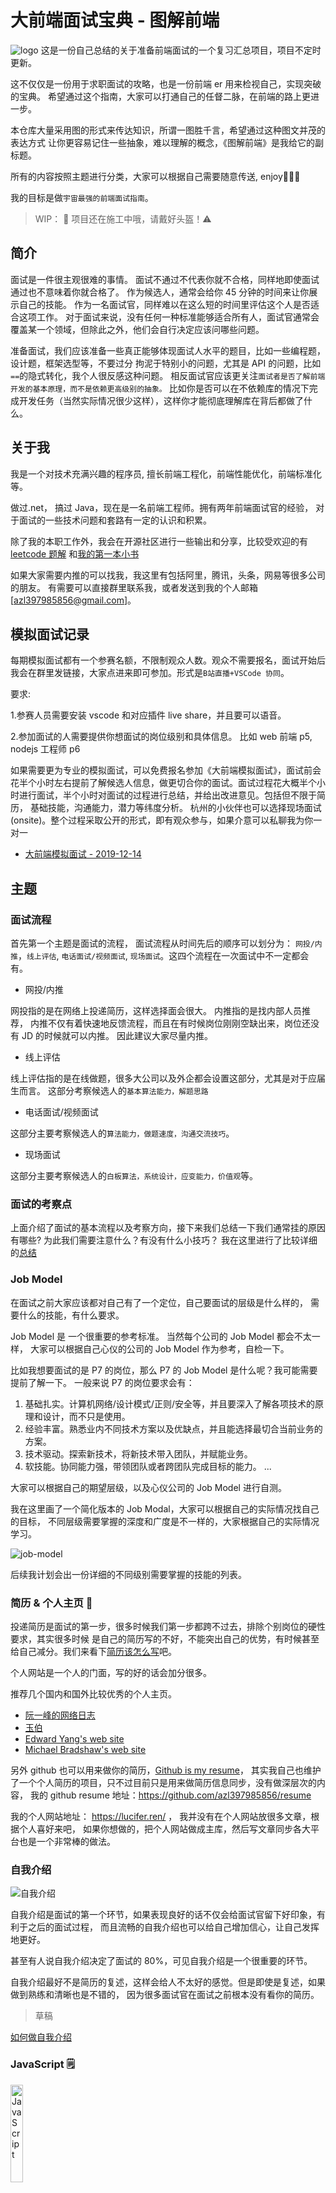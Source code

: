 # 大前端面试宝典 - 图解前端

![logo](./assets/imgs/logo.jpg)
这是一份自己总结的关于准备前端面试的一个复习汇总项目，项目不定时更新。

这不仅仅是一份用于求职面试的攻略，也是一份前端 er 用来检视自己，实现突破的宝典。
希望通过这个指南，大家可以打通自己的任督二脉，在前端的路上更进一步。

本仓库大量采用图的形式来传达知识，所谓一图胜千言，希望通过这种图文并茂的表达方式
让你更容易记住一些抽象，难以理解的概念，《图解前端》是我给它的副标题。

所有的内容按照主题进行分类，大家可以根据自己需要随意传送, enjoy🍻🍻🍻

我的目标是做`宇宙最强的前端面试指南`。

> WIP： 🚧 项目还在施工中哦，请戴好头盔！⚠️

## 简介

面试是一件很主观很难的事情。 面试不通过不代表你就不合格，同样地即使面试通过也不意味着你就合格了。
作为候选人，通常会给你 45 分钟的时间来让你展示自己的技能。
作为一名面试官，同样难以在这么短的时间里评估这个人是否适合这项工作。
对于面试来说，没有任何一种标准能够适合所有人，面试官通常会覆盖某一个领域，但除此之外，他们会自行决定应该问哪些问题。

准备面试，我们应该准备一些真正能够体现面试人水平的题目，比如一些编程题，设计题，框架选型等，不要过分
拘泥于特别小的问题，尤其是 API 的问题，比如`==`的隐式转化，我个人很反感这种问题。
相反面试官应该更关注`面试者是否了解前端开发的基本原理，而不是依赖更高级别的抽象。`
比如你是否可以在不依赖库的情况下完成开发任务（当然实际情况很少这样），这样你才能彻底理解库在背后都做了什么。

## 关于我

我是一个对技术充满兴趣的程序员, 擅长前端工程化，前端性能优化，前端标准化等。

做过.net， 搞过 Java，现在是一名前端工程师。拥有两年前端面试官的经验，
对于面试的一些技术问题和套路有一定的认识和积累。

除了我的本职工作外，我会在开源社区进行一些输出和分享，比较受欢迎的有[leetcode 题解](https://github.com/azl397985856/leetcode)
和[我的第一本小书](https://github.com/azl397985856/automate-everything)

如果大家需要内推的可以找我，我这里有包括阿里，腾讯，头条，网易等很多公司的朋友。
有需要可以直接群里联系我，或者发送到我的个人邮箱 [azl397985856@gmail.com]。

## 模拟面试记录

每期模拟面试都有一个参赛名额，不限制观众人数。观众不需要报名，面试开始后我会在群里发链接，大家点进来即可参加。形式是`B站直播+VSCode 协同`。

要求:

1.参赛人员需要安装 vscode 和对应插件 live share，并且要可以语音。

2.参加面试的人需要提供你想面试的岗位级别和具体信息。 比如 web 前端 p5, nodejs 工程师 p6

如果需要更为专业的模拟面试，可以免费报名参加《大前端模拟面试》，面试前会花半个小时左右提前了解候选人信息，做更切合你的面试。面试过程花大概半个小时进行面试，半个小时对面试的过程进行总结，并给出改进意见。包括但不限于简历， 基础技能，沟通能力，潜力等纬度分析。 杭州的小伙伴也可以选择现场面试(onsite)。整个过程采取公开的形式，即有观众参与，如果介意可以私聊我为你一对一

- [大前端模拟面试 - 2019-12-14](./mock-interview/2019-12-14.md)

## 主题

### 面试流程

首先第一个主题是面试的流程， 面试流程从时间先后的顺序可以划分为：
`网投/内推`，`线上评估`, `电话面试/视频面试`, `现场面试`。这四个流程在一次面试中不一定都会有。

- 网投/内推

网投指的是在网络上投递简历，这样选择面会很大。
内推指的是找内部人员推荐， 内推不仅有着快速地反馈流程，而且在有时候岗位刚刚空缺出来，岗位还没有 JD 的时候就可以内推。
因此建议大家尽量内推。

- 线上评估

线上评估指的是在线做题，很多大公司以及外企都会设置这部分，尤其是对于应届生而言。
这部分考察候选人的`基本算法能力，解题思路`

- 电话面试/视频面试

这部分主要考察候选人的`算法能力，做题速度，沟通交流技巧`。

- 现场面试

这部分主要考察候选人的`白板算法，系统设计，应变能力，价值观`等。

### 面试的考察点

上面介绍了面试的基本流程以及考察方向，接下来我们总结一下我们通常挂的原因有哪些?
为此我们需要注意什么？有没有什么小技巧？
我在这里进行了比较详细的[总结](./topics/surface/aspects.md)

### Job Model

在面试之前大家应该都对自己有了一个定位，自己要面试的层级是什么样的，
需要什么的技能，有什么要求。

Job Model 是 一个很重要的参考标准。 当然每个公司的 Job Model 都会不太一样，
大家可以根据自己心仪的公司的 Job Model 作为参考，自检一下。

比如我想要面试的是 P7 的岗位，那么 P7 的 Job Model 是什么呢？我可能需要提前了解一下。
一般来说 P7 的岗位要求会有：

1. 基础扎实。计算机网络/设计模式/正则/安全等，并且要深入了解各项技术的原理和设计，而不只是使用。
2. 经验丰富。熟悉业内不同技术方案以及优缺点，并且能选择最切合当前业务的方案。
3. 技术驱动。探索新技术，将新技术带入团队，并赋能业务。
4. 软技能。协同能力强，带领团队或者跨团队完成目标的能力。
   ...

大家可以根据自己的期望层级，以及心仪公司的 Job Model 进行自测。

我在这里画了一个简化版本的 Job Modal，大家可以根据自己的实际情况找自己的目标，
不同层级需要掌握的深度和广度是不一样的，大家根据自己的实际情况学习。

![job-model](./assets/imgs/topics/job-model/job-model.jpg)

后续我计划会出一份详细的不同级别需要掌握的技能的列表。

### 简历 & 个人主页 📖

投递简历是面试的第一步，很多时候我们第一步都跨不过去，排除个别岗位的硬性要求，其实很多时候
是自己的简历写的不好，不能突出自己的优势，有时候甚至给自己减分。我们来看下[简历该怎么写](./topics/surface/resume.md)吧。

个人网站是一个人的门面，写的好的话会加分很多。

推荐几个国内和国外比较优秀的个人主页。

- [阮一峰的网络日志](http://www.ruanyifeng.com/blog/)
- [玉伯](https://github.com/lifesinger/blog/issues?q=label:blog)
- [Edward Yang's web site](http://ezyang.com/)
- [Michael Bradshaw's web site](http://www.mjbshaw.com/)

另外 github 也可以用来做你的简历，[Github is my resume](http://pydanny.blogspot.com/2011/08/github-is-my-resume.html)，
其实我自己也维护了一个个人简历的项目，只不过目前只是用来做简历信息同步，没有做深层次的内容，
我的 github resume 地址：https://github.com/azl397985856/resume

我的个人网站地址： https://lucifer.ren/ ， 我并没有在个人网站放很多文章，根据个人喜好来吧，
如果你想做的，把个人网站做成主库，然后写文章同步各大平台也是一个非常棒的做法。

### 自我介绍

![自我介绍](./assets/imgs/topics/introduction/intro-1.jpg)

自我介绍是面试的第一个环节，如果表现良好的话不仅会给面试官留下好印象，有利于之后的面试过程，
而且流畅的自我介绍也可以给自己增加信心，让自己发挥地更好。

甚至有人说自我介绍决定了面试的 80%，可见自我介绍是一个很重要的环节。

自我介绍最好不是简历的复述，这样会给人不太好的感觉。但是即使是复述，如果
做到熟练和清晰也是不错的， 因为很多面试官在面试之前根本没有看你的简历。

> 草稿

[如何做自我介绍](./topics/introduction/intro.md)

### JavaScript 🗒️

<img src="./assets/imgs/topics/js/js-cover.png" width = "20%" height = "20%" alt="JavaScript" align=center />

JavaScript 是前端基础中的基础了, 这里的面试题目层出不穷，但是核心考点还是那几个，比较高端的基本都是`词法作用域`, `EC`, `闭包`， `高阶函数`.

> 在学习接下来的东西之前，建议大家先打好基础，这里只推荐两本书，一本是《You-Dont-Know-JS》，另一本是《JavaScript: The Good Parts》。

我非常不建议你没有系统学习 JS 之前就去刷题目，这是毫无意义的，根本无法从根本上理解。
之后对前端技能的考察会越来越严格。大家系统性学习之后，推荐过来看一下我这里总结的东西，
最后去网上找一些经典的题目，通过这些题目来检查自己，而不是一开始就去网上找题目做。

这里列举了几个我觉得比较有代表且比较有意思的主题：

- [内置类型](./topics/js/buit-in-types.md)
- [作用域与闭包](./topics/js/scope&closures.md)
- [引用和操作符优先级](./topics/js/reference&priority.md)
- [原型和继承](./topics/js/prototype.md)
- [this](./topics/js/this.md)
- [执行上下文（EC）](./topics/js/EC.md)(施工中)
- [ES6+](es6+.md)(施工中)

如果上面的专题你都看过了，那么来回答几个问题看你是否真的掌握了。

- 什么是值？什么是类型？什么是变量？ 它们之间的区别和联系？
- 基本类型和引用类型的区别是什么？null 和 undefined 区别是什么？
- “一切皆对象”怎么理解？ number 也是对象么？字符串也是对象么？
- 基础类型存放在栈上，引用类型存放在堆上，请问是为什么？ 字符串是存放在栈上么？对象中有一个 number 属性，那么 number 属性是存放在堆上还是栈上？
- == 的判断逻辑是什么？
- 作用域的本质是什么？闭包和作用域的关系是什么？
- let，const，var 三者的本质不同是什么？为什么不推荐使用 var
- 数组的本质是什么，运用了什么样的设计模式？数组和对象的关系是什么？
- 原型链能够实现所谓的继承的本质原因是什么？
- 箭头函数是用来解决什么问题的？
- 什么是高阶函数？用处和用法？

### 编程题 ✍️

算法分为三部分:

- 第一部分是 leetcode 上的题目。

- 第二部分是手写题目，实现一个小功能。比如实现 bind, curry 等

- 第三部分是 leetcode 题目变种

本仓库只列举后两个部分，对于第一部分可以去我的另一个仓库 - [leetcode 题解](https://github.com/azl397985856/leetcode) 查看

另外对于不同的阶段，我们应该采取不同的刷题策略。

1. 初级阶段

看一些基础内容，比如数据结构和算法的基本知识，看一些 JS 语言基础的一些东西。

如果需要刷题的话，一定要从简单开始。

2. 中级

按照分类刷题，一个个分类突破，掌握同一类别的题目的基本解题思路和套路。

3. 高级

总结题目，做到融汇贯通，一题多解，多题同解。

4. 面试前

刷题找回感觉，如果能找到你想去的公司的真题进行练习就更好了，因此我也会考虑将题目按照公司进行分类。

> ℹ️ 以下这些题目都是自己经历或者从网上整理下来的, 之后还会继续同步更新。

对于编程题，可能会让你白板写，也可能让你用 Online Editor。
因此我的建议，是掌握白板写，熟练至少一种 Online Editor，
这样可以在适当时候要求面试官让你用你熟悉的 Online Editor 书写。
比较有名的 Online Editor 有 JSBin , CodePen, StackBlitz 等，我个人比较推荐[StackBlitz](https://stackblitz.com/)

> Tips: 如果不是白板写，一定要注意调试，即使没有做出来，但是良好的调试习惯和技能也能加分。

- [大数相加](./topics/algorthimn/bigNumberSum.md)
- [手写 bind](./topics/algorthimn/bind.md)
- [实现加法](./topics/algorthimn/bitTwoSum.md)
- [实现 curry](./topics/algorthimn/curry.md)
- [实现 compose](./topics/algorthimn/compose.md)
- [剪枝](./topics/algorthimn/cut-tree.md)
- [循环有序列表的查找](./topics/algorthimn/cycle-sorted-array.md)
- [实现深拷贝](./topics/algorthimn/deepCopy.md)
- [实现继承](./topics/algorthimn/extend.md)
- [拍平数组](./topics/algorthimn/flatten.md)
- [实现 getUrlParams](./topics/algorthimn/getUrlParams.md)
- [用 reduce 实现 map](./topics/algorthimn/implement-map-using-reduce.md)
- [用栈实现队列](./topics/algorthimn/implement-queue-using-stack.md)
- [判断是否是完全二叉树](./topics/algorthimn/isCompleteBinaryTree.md)
- [实现 lensProp](./topics/algorthimn/lensProp.md)
- [判断链表是否成环](./topics/algorthimn/linkedListCycled.md)
- [最长公共子序列](./topics/algorthimn/longestCommonSequence.md)
- [最长公共子串](./topics/algorthimn/longestCommonSubstring.md)
- [实现千分位展示](./topics/algorthimn/moneyFormat.md)
- [无序不相等数组中，选取 N 个数，使其和为 M](./topics/algorthimn/n-sum.md)
- [实现简化的 Promise](./topics/algorthimn/promise.md)
- [实现快排](./topics/algorthimn/quickSort.md)
- [周期执行某个函数 n 次](./topics/algorthimn/repeat.md)
- [字符串反转](./topics/algorthimn/reverseString.md)
- [函数节流](./topics/algorthimn/throttle.md)
- [数组去重](./topics/algorthimn/uniqueArray.md)
- [实现 Math.sqrt](./topics/algorthimn/sqrt.md)
- [判断一个字符串是否另一个字符串的子序列](./topics/algorthimn/isSequence.md)
- [实现一个极简的模板引擎](./topics/algorthimn/mono-tpl.md)
- [实现一个极简的数据响应式](./topics/algorthimn/observable.md)
- [千分位转数字](./topics/algorthimn/numFormat.md)
- [将数字转化为中文(数字是 10 万以内)](./topics/algorthimn/numToChineseStr.md)
- [已知数据格式，实现一个函数 fn 找出链条中所有的父级 id](./topics/algorthimn/findParents.md)
- [获取页面所有的 tagname](./topics/algorthimn/getAllHTMLTags.md)
- [实现 XPath](./topics/algorthimn/xpath.md)

### CSS 🦋

国外会有一些类似 `CSS/HTML 专家` 的岗位，可以看出这部分内容还是相对比较重要且难以精通的。

这里我推荐 medium 社区的，来自 Elad Shechter 的关于 CSS 架构系列文章：

- [Normalize CSS or CSS Reset?!](https://medium.com/@elad/normalize-css-or-css-reset-9d75175c5d1e)
- [CSS Architecture — Folders & Files Structure](https://medium.com/@elad/css-architecture-folders-files-structure-f92b40c78d0b)
- [CSS Architecture for Multiple Websites](https://medium.com/@elad/css-architecture-for-multiple-websites-ad696c9d334)

> 我已经联系了几个 CSS 方面的专家，之后会在这里给几个链接过去，目前还在整理中。

- [布局]() (施工中)
- [响应式]() (施工中)
- [自适应]() (施工中)
- [BEM 等 CSS 架构]() (施工中)

### 设计题 🎩

![设计题](./assets/imgs/topics/design/design-cover.jpg)

这类题目有时候是给一个情景，有时候是直接让你实现一个轮子，答案也往往是开放式的。
需要你对组件和代码设计有一定的基础。这部分主要考察候选人综合实力，思维开放性，
思维严密性，做事的方式等。

- [大量数据滚动加载](./topics/design/lazy-scroll.md)
- [如何设计一个实时检查更新的功能](./topics/design/auto-update.md)
- [设计一个新闻列表，用户已经看过的新闻，在标题后面增加“已阅读”文字](./topics/design/already-read.md)
- [实现一个轮播图组件](https://zhuanlan.zhihu.com/p/72091681)

### 设计模式 👔

掌握常见的设计模式是“术”， 掌握设计模式的原则才是“道”，
只有在“术”上下过功夫，才能明白“道”的价值。

对于常见的设计模式能够说出适用场景，如果能够结合实际项目经验就更好了。常见的有单例模式，工厂模式，代理模式，观察者模式，策略模式，模板方法模式等。

- [单例模式](./topics/design-pattern/singleton.md)
- [策略模式](./topics/design-pattern/strategy.md)
- [代理模式](./topics/design-pattern/proxy.md)
- [观察者模式](./topics/design-pattern/observer.md)(施工中)
- [适配器模式](./topics/design-pattern/adapter.md)(施工中)
- [迭代器模式](./topics/design-pattern/iterator.md) (施工中)
- [工厂模式](./topics/design-pattern/factory.md)(施工中)
- [模版方法模式](./topics/design-pattern/template.md)(施工中)
- [装饰者模式](./topics/design-pattern/decorator.md)(施工中)

### 框架 🖼️

![框架](./assets/imgs/topics/framework/framework-cover.png)

流行的框架当然也是兵家必争之地，如果你能够完全了解大型知名开源框架的代码和架构实现，那绝对是一个加分项。

框架是为了解决特定问题才出现的，脱离实际业务谈框架选型以及优劣都是耍流氓。我们需要了解到各个框架在
什么情况下产生的，他们是为了解决什么问题，适合的场景是什么样的，有什么不足等。只有对这些
都非常熟悉，才能够在业务中作出合理的取舍，才能赢得面试官的认可。

#### React

React 考察的点就那么几点，从简单的生命周期，特定 API 的使用。 到 SetState 的原理，
虚拟 DOM，以及 DOM diff 算法等。 这部分需要大家对 React 有系统性认识。

如果你想系统性学习 React，推荐看官网。
除了官网，我这里推荐一份资料 - [全面介绍 React](https://jscomplete.com/learn/complete-intro-react#managing-side-effects)

这部分其实可以参考我之前开的一个仓库[从零开始开发一个 React](https://github.com/azl397985856/mono-react)

我后期会陆续增加一些对于 React 常见问题的汇总，大家保持关注即可。

#### Redux

官方给出的介绍是“Redux is a predictable state container for JavaScript apps.”。

Redux 中核心就是一个单一的 state。state 通过闭包的形式存放在 redux store 中，保证其是只读的。如果你想要更改 state，只能通过发送 action 进行，action 本质上就是一个普通的对象。

我用 20 行代码左右实现了一个迷你版本的 redux，帮助自己理解 redux 的核心思想，这里是[原文](https://juejin.im/post/5a9e6a61f265da239866c7a3)。

相信你可以自己实现出一个 redux，那么你会对 redux 的本质有更深入的理解，这个时候再去学习 redux 中间件机制等高级内容才会得心应手。

#### Vue

> vue 部分我建议等到 vue 更新 3.0 之后再去研究 ta。

#### Vuex

> vuex 部分我建议等到 vue 更新 3.0 之后再去研究 ta。

### 浏览器

<img src="./assets/imgs/topics/browser/browser-cover.png" width = "40%" height = "40%" alt="浏览器" align=center />

- [事件模型](./topics/browser/event.md)

- 浏览器安全策略

- 事件循环

- BOM API

- Chrome 浏览器中的进程和线程

### 小程序

<img src="./assets/imgs/topics/mini-program/mini-program-cover.jpg" alt="node" width="70%" align=center />

小程序的特点：

1. 即插即用，
2. 拥有 native 和跨端（不同操作系统）的能力
3. 性能比 H5 好

面试的时候多会问小程序的多线程架构，以及多个 webview 是如何和 JS 线程通信的，JS 线程又是如何和 native 通信的。

- [小程序架构](./topics/mini-program/architecture.md)

### 原生通信

如果你做过混合式开发的话，原生通信一定是不能绕过的点。
很多时候我们使用的都是封装好的方法，我们可以直接调用，甚至支持
Promise 这种模式。 使用起来就好像“浏览器的原生 API”一样方便。
这从某种程度上来说，扩展了浏览器的功能。

- [h5 与原生 app 交互的原理](https://segmentfault.com/a/1190000016759517)

### 网络

网络这部分虽然不需要我们像`网络工程师`一样熟悉很多底层细节，
但是我们至少需要有一个高层次的抽象的思维来看待网络这个世界，
从而帮助我们更好地理解它，并且利用它去解决一些问题，典型的就是性能优化，
其实线上定位问题等有时候也需要你懂一点网络知识。
作为面试，可能需要你准备得更为深入一点。

对于网络这部分，最重要的是要有一个大的概念，下面也会介绍。

![network-cover](./assets/imgs/topics/network/network-cover.jpg)

- [协议森林（大话网络协议）](https://www.cnblogs.com/vamei/archive/2012/12/05/2802811.html)
- [从输入 URL 到页面展示发生了什么]() (施工中)
  > 上面这个我会写地非常详细，敬请期待
- [输入 ping IP 后敲回车，发包前会发生什么？](./topics/network/ping.md)
- [网络通讯模型](./topics/network/network-model.md)
- [子网掩码](./topics/network/net-mask.md)
- [TCP](./topics/network/tcp.md)
- [UDP](./topics/network/udp.md)(施工中)
- [HTTP](./topics/network/http.md)
- [HTTPS](./topics/network/https.md)(施工中)
- [DNS](./topics/network/dns.md)(施工中)

如果上面的专题你都看过了，那么来回答几个问题看你是否真的掌握了。

- WebSocket 工作在七层（或者四层）中的哪一层？和 HTTP 是什么关系？ 是基于 UDP 的还是 TCP 的？
- TCP 为什么是三次握手？为什么是四次挥手？
- CDN 的工作原理是什么？
- 运营商劫持是什么？如何防范？
- HTTPS 一定是安全的么？如果不是，那么在什么情况下是不安全的？
- 如何劫持 HTTPS 请求。 比如你需要抓 HTTPS 的包，怎么做？
- 支付宝和微信的离线支付是怎么做的？
- Token 和 Cookie 有什么区别和联系呢？其分别是为了解决什么样的事情？
- WebSocket 需要 cookie 么？为什么？
- 如果访问你的 APP 很慢，你自己无法重现。 初步定位到网络问题， 那么你怎么能具体定位到问题呢？
- traceroute, Ping 的原理是什么？
- 192.168.0.1 和 192.168.1.1 如何通信？
- DNS 是如何泄漏个人隐私的？怎么防范？
- 从网络协议模型（七层 or 四层）的角度分析一下，浏览器访问 192.168.3.4:8088 的具体过程。

### node

<img src="./assets/imgs/topics/node/node-cover.png" alt="node" width="50%" align=center />

> 预计 11 月份开始整理

如果你要做全栈或者后端，那么 node 是一个相对平滑的选择

- [node 基础 API](./topics/node/basic.md)(施工中)
- [node 集群](./topics/node/cluster.md)(施工中)
- [node 监控](./topics/node/monitor.md)(施工中)
- [node 底层架构和原理](./topics/node/internal.md)(施工中)
- [Deno (Ryan Dahl 2018 年 11 月台北 JSDC 演讲 PPT 翻译版)](https://zhuanlan.zhihu.com/p/51017778)
- [express 和 koa 等 web 框架](./topics/node/web-framework.md)(施工中)

### 操作系统 💻

- [内存分配](./topics/os/memory/allocation.md)
- [线程和进程](./topics/os/process/thread.md)(施工中)

### 包管理 📦

随着前端项目越来越复杂，我们需要组织的模块数量增加，包管理慢慢浮出水面，
大家都开始讨论这个东西。 很多时候，一个项目的业务代码还不到依赖项的 1%。

我们拿三个比较经典的包管理工具来讲解一下他们试图解决的问题，以及分别的优缺点，
按照时间线来说他们分别是 npm,yarn, tink。

- [npm](http://npmjs.com)
- [yarn](https://yarnpkg.com/zh-Hans/https://yarnpkg.com/zh-Hans/)
- [tink](https://github.com/npm/tink)

### 性能优化 ⏩

性能优化是在面试中被问到的最多的题目了，这部分需要候选人有足够的深度和广度才能回答的比较全面，也是
很容易体现候选人实力的一个点了。

在互联网网站百花齐放的今天，网站响应速度是用户体验的第一要素，其重要性不言而喻，这里有几个关于响应时间的重要条件：

用户在浏览网页时，不会注意到少于 0.1 秒的延迟；

少于 1 秒的延迟不会中断用户的正常思维， 但是一些延迟会被用户注意到；

延迟时间少于 10 秒，用户会继续等待响应；

延迟时间超过 10 秒后，用户将会放弃并开始其他操作；

因此大家都开始注重性能优化，很多厂商都开始做一些性能优化。比较有名的是雅虎军规，不过随着浏览器和协议等的发展，有一些已经逐渐被淘汰了。因此建议大家以历史的目光看待它。比如.尽量减少 HTTP 请求数这一条，在 HTTP2 协议下就不管用了，因为 HTTP2 实现了 HTTP 复用，HTTP 请求变少，反而降低性能。因此一定要结合历史环境看待具体的优化原则和手段，否则会适得其反。

> 雅虎军规中文版： http://www.cnblogs.com/xianyulaodi/p/5755079.html

随着移动互联网的高速发展，移动终端的数量正在以指数级增长，很多厂商对于移动端体验都开始重视起来了。比如 Google Chrome 的工程师 Alex 就提出了 Progressive Web App（以下简称 PWA），用来提高移动端 web 的性能。PWA 的核心是 Service Worker， 通过它可以使得在 JS 主线程之外，程序员通过编程的方式控制网络请求，结合浏览器本身的缓存，往往可以达到非常棒的用户体验。PWA 提出了许多类似 Native 的“功能”- 比如离线加载和桌面快捷方式，使得移动端 web 体验更加友好。另外加上 web 端本身的特性-比如快速迭代，可索引（你可以通过搜索引擎搜索，而 native app 则不行）等，使得更多的人投入到给 web 端用户提供更佳的用户体验的 PWA 中去。Google 在更早的时候，提出了 AMP。 2017 年 Google dev 上海站就宣传了 PWA 和 AMP，并且通过一张动图形象地展示了两者（PWA 的 P 和 A 翻过来，然后 W 上下翻转就是 AMP，反之亦然）。AMP 是一种面向手机端的轻量级的 web 展现，通过将重量级元素重新实现等方式提高了手机端性能。 另外诸如使用 asm.js 使得代码更容易编译成机器指令，也是性能优化的一环。如果你仔细查看应用执行的 profile 的时候，你会发现 js 代码 compile 的时间会很久，尤其你写了很多无用 js 代码，或者没必要第一时间执行的代码的时候，这种影响更加大。js 代码最终也是编译成二进制给机器执行，而 js 是动态语言，也就是说 js 代码是执行到哪编译到哪，这是和 java 这样的静态语言的一个很大的差别。V8 已经对这部分做了相当大的优化，一般情况下我们不必担心，通常来讲这也不会成为性能瓶颈，因为这些时间和网络 IO 的时间根本不是一个数量级。但是在特定场合，提前编译成更容易解释执行的代码，可能就会派上用场。

这部分可以参考我之前写的[文章](https://github.com/azl397985856/automate-everything/blob/master/docs/chapter4.md)

### 编程范式

常见的编程范式有`函数式编程`、`面向对象编程`、`响应式编程`等。

在面向对象编程的世界，程序是一系列相互作用（方法）的对象，而在函数式编程的世界，程序会是一个无状态的函数组合序列。
在响应式变成的世界里，程序就是流的组合和操作。

不同的编程范式有着不同的适用场景，因此了解各种编程范式是很有必要的。

#### 面向对象 👧🏻

施工中

#### 函数式编程

函数式编程的思想非常先进，其天生的可预测性(也可以说是可测试), 更细粒度的代码(逻辑)重用，以及天生支持并行等特点， 已经被也业内越来越多的人认可。由于其很高的学习门槛导致大多人并不了解它，或者只是知道概念，并不能够理解并运用函数式编程。

这个是我之前写的[函数式编程系列教程](https://github.com/azl397985856/functional-programming)

#### 响应式编程

施工中

### 状态管理

状态管理这个东西在 React 和 Vue 这种视图框架大规模出现之后才出现的东西，
因此 React 或者 Vue 只是解决了状态到视图的映射关系，没有解决数据的产生和维护问题，
因此状态管理框架应运而生，比较著名的有 redux， mobx，vuex 等。

- [状态管理的本质是什么？我们为什么需要它]() (施工中)

### 项目经验

<img src="./assets/imgs/topics/project/project-cover.png" alt="project" align=center />

技术面试关心的一方面是你的技术基础，包括深度广度，编码能力，另一方面关注你的经验，即你做过的项目。

关于这部分要突出项目的难点，核心问题，如果没有特别的难点，你应该问下自己你对项目做过的思考，有什么优化点和不足，
包括团队和自身。

- [你的项目难点是什么](./topics/project/pain-in-the-ass.md)
- [做过的项目中技术架构是什么样的，可以优化么]() (施工中)

### 安全 🔐

> 如果岗位对 node 有要求，那么安全问题肯定会更多，因此这部分需要更加关注。

- [XSS](https://tech.meituan.com/2018/09/27/fe-security.html)
- [csrf](https://juejin.im/post/5bc009996fb9a05d0a055192)
- [运营商劫持](http://bigsec.com/bigsec-news/wechat-16824-yunyingshangjiechi)

### seo

SEO 一直是一个非常重要的话题，尤其是依赖搜索引擎排名的系统和网站。

虽然是一个很老的领域了，但是搜索引擎优化是在客户端渲染流行之后，又重新被捡起来，开始重视的一个东西。

### shell

在工作中，我们时不时会做一些自动化或者批处理，这个时候掌握 shell 一种相对直接完成任务的方式。
shell 功能强大且移植性好，尤其在运维领域被广泛使用。我单独有一个项目是专门[学习 shell](https://github.com/azl397985856/learn-shell)的，感兴趣的可以关注一下。

作为程序员，掌握 shell 是一种进阶。

- [基础命令](./topics/shell/cmds.md)（施工中）
- [基础语法](./topics/shell/grammar.md)（施工中）

### ssr

其实网页早起都是 SSR，只不过为了提高性能和用户体验，大家开始转向 SPA，SPA 开始流行之后带来了两个问题：

1. SEO 不友好

2. 首次渲染时间长，导致诸如白屏时间长等问题

为了解决这两个问题，大家开始考虑使用 SSR + CSR 的方式。 其中也踩了无数的坑，到现在 SSR 相对而言已经比较成熟了。

### typescript

TS 是 JS 的超集，提供了很多 JS 没有的特性，尤其是 ES6 之前。ES6+的很多东西也是借鉴了 TS。

TS 对于构建大型系统有着得天独厚的优势，丰富的类型签名就是天生的最好的文档，因此它会及时更新，不存在代码和文档不一致的情况。
使用接口定义可以实现很好的协同，也可以避免一些潜在的 bug。

总之 TS 是一个非常值得学习的强类型语言。

### v8

<img src="./assets/imgs/topics/v8/v8-cover.jpg" width = "50%" height = "50%" alt="V8" align=center />

> 还没开始整理

- [垃圾回收器](./topics/v8/gc.md)(施工中)
- [预测优化](./topics/v8/gc.md)(施工中)
- [shapes 和 inline cache](./topics/v8/shapes-and-inline-cache.md)(施工中)

### 标准化

标准这个东西真的很重要，非常遗憾的是国内没有什么知名标准化的组织，都是在国外。

标准化能给我们带来什么？ 那就太多了，如果没有标准化，我们的世界不能想象会乱成什么样。

想象一下如果没有`USB` `TypeC`等这些规范，我们会多么不方便，更不要说别的了。

前端的标准化组织化就两个，一个是`TC39`, 一个是`W3C`，关注好这两个组织，
对于你理解大方向很关键。 下面是官方的 Github 仓库：

- [ECMA TC39](https://github.com/tc39?type=source)
- [W3C](https://github.com/w3c?type=source)

> 重点关注一些标准化组织的信息和社区的讨论。

这里再介绍一个 justjavac(迷渡)创建的中文版的[介绍最新的 ECMAScript/JavaScript 规范，以及 TC39 的提案进度 ](https://esnext.justjavac.com/)
，这里可以了解到一些 TC39，以及 ES 最新的一些资讯信息。

### 模块化

我在[模块化和组件化](https://github.com/azl397985856/automate-everything/blob/master/docs/chapter2.md) 这篇文章
讲解了模块化的一部分基础知识，在这里我还会讲解一些大家对模块化的误区，以及一些经典问题, eg: AMD，cjs,umd,esm 区别问题

- [循环引用问题](./topics/modular/circular.md)

### web assembly

> 待整理

WebAssembly 是一种可以使用非 JavaScript 编程语言编写代码并且能在浏览器上运行的技术方案。

### 工作流 ⏳

<img src="./assets/imgs/topics/work-flow/work-flow-cover.png" width = "70%" height = "70%" alt="wf" align=center />

工作流是一个偏工程的话题，这部分主要考察候选人工程能力和意识。
工作流指的是日常开发中的各个环节的组合，下面我们一一讲解。

#### 构建器

可以参考我之前开的一个仓库[从零开始开发一个 Webpack](https://github.com/azl397985856/mono-webpack)

当然了解了 webpack 的基本原理还不够，面试中还会问一些工程性的问题，比如：

- [如何用 webpack 管理应用的环境相关配置]() （施工中）
- [如何用 webpack 做一些基础的性能优化]()（施工中）
- [如何用 webpack 的配置项如何管理]()（施工中）

#### 触发器

施工中

#### linter

linter 是为了帮我我们找出 bug 而存在的，不要过分高估它的功能，用它来代替 code review 或者 formatter 的工作。

#### 格式化

格式化应该是自动的，不应该是手动的。 每个团队的格式化标准可能都不一样，不要
让人去适应这些，没有什么意义，而是交给工具去做。

#### 任务管理

在 npm 出现之前，做任务管理的方式主要是自己处理或者记住第三方库，比如`grunt`，但是 npm 出现之后，
大家发现其实`npm script` + `构建工具`就可以解决前端绝大多数问题了。包括 VSCODE 中的任务管理，其实
都有和 npm 有着很好的集成。

![task-runner](./assets/imgs/topics/work-flow/task-runner.jpg)

我们这里主要讲讲如何通过`npm script`来做前端的任务管理，从而打造高效的前端工作流程。

#### 版本管理

这里的版本管理指的是发布过程的版本管理，即我不通过回滚代码的情况，也可以做软件版本管理。

#### 代码管理

Git，SVN 只是代码管理的工具，不等同于代码管理。

项目代码需要有一个好的架构，需要高内聚低耦合，把各功能模块尽可能的分解成独立的，
在做真正的代码管路之前，我们要思考几个问题：

- 我们为什么要做代码管理 ？不做代码管理可以么？
- 做代码管理，主要的内容是什么？

最后我们再去研究怎么去做，这才是一个本应该有的流程。
不要一上来就是分支管理，git 操作，git workflow 啥的，会被绕进去，
到头来用工具解决了什么问题都不知道。

参考：

- [building QuickBooks: How Intuit Manages 10 Million Lines of Code](http://www.drdobbs.com/tools/building-quickbooks-how-intuit-manages-1/240003694)
- [Why Google Stores Billions of Lines of Code in a Single Repository](https://m.cacm.acm.org/magazines/2016/7/204032-why-google-stores-billions-of-lines-of-code-in-a-single-repository/fulltext)
- [Git 速学](https://github.com/azl397985856/git)

#### 前处理/后处理

> 待整理

### 监控

- 监控源码变更（比如基础库变更警告）
- 监控报错
  - 脚本报错
  - 接口/业务出错
- 性能监控

### 测试

- 测试的原则和基本方式
- 测试的类型
  - 单元测试
  - 接口测试
  - UI 自动化测试（核心流程回归的 UI 自动化）
- 测试框架
- 测试工作流

### 数据层

- BFF
- [干货 | 万字长文全面解析 GraphQL，携程微服务背景下的前后端数据交互方案](https://mp.weixin.qq.com/s/PovMmO6ddcpBO5A2WtY89Q)

### 跨端

跨端开发是一种权衡，一种开发效率和极致性能的权衡。
就好像虚拟 DOM 一样，虚拟 DOM 其实也是一种权衡，也是开发效率，维护性和极致性能之间的权衡。
如果你足够细心你会发现软件工程有很多这样的权衡。

#### flutter

Flutter 是谷歌的移动 UI 框架，可以快速在 iOS 和 Android 上构建高质量的原生用户界面。
Flutter 可以与现有的代码一起工作。在全世界，Flutter 正在被越来越多的开发者和组织使用，并且 Flutter 是完全免费、开源的。

#### RN

> 使用 JavaScript 和 React 编写原生移动应用

#### weex

<img src="./assets/imgs/topics/write-one-run-everywhere/weex/weex-cover.png" width = "50%" height = "50%" alt="weex" align=center />

- [weex 架构设计](./topics/write-one-run-everywhere/weex/architecture.md)

### 正则表达式

> 正则表达式是一组由字母和符号组成的特殊文本, 它可以用来从文本中找出满足你想要的格式的句子.

正则表达式其实就是在执行搜索时的格式，这部分内容比较枯燥和难懂，需要多加练习才能掌握。

这里推荐几个关于正则表达式的，我收藏的一些资源：

- [快速交互式学正则](https://github.com/ziishaned/learn-regex)
- [可视化正则表达式](https://regexper.com/)

当然如果你比较喜欢直接用别人写好的，这里还有[一份资料](https://any86.github.io/any-rule/)，可能适合你。

如果你学习的差不多了，那么就针对性找几道正则的题目练习一下，你可以去我的《编程题》主题中地[正则题目](./topics/algorthimn/regularExpressions.md)练习一下。

### 微前端

前端是一种类似于微服务的架构，它将微服务的理念应用于浏览器端，即将 Web 应用由单一的单体应用转变为多个小型前端应用聚合为一的应用。各个前端应用还可以独立运行、独立开发、独立部署。

微前端是一种架构风格，其中众多独立交付的前端应用组合成一个大型整体。

微前端目前已经到了实践阶段，虽然没有特别成熟的社区和解决方案，
但是不得不承认这是一种趋势，就像几年前的数据驱动一样。[技术雷达](https://www.thoughtworks.com/radar/techniques/micro-frontends)
也阐述了微前端目前所处的历史阶段。

使用微前端，主要有如下好处：

1. 由于代码可以独立开发，部署等。因此如果拆分良好的话代码会更少，更容易维护。

2. 不同的业务部门合作更加容易，团队更加独立自治。

3. 对于遗留系统，我们可以选择微前端的方式进行改造，而不是直接改变遗留系统的内部实现，
   相对而言更加稳健。

一个典型的微前端系统大概是这样的：

![micro-frontend-cover](./assets/imgs/topics/micro-fe/micro-fe-cover.webp)
（图片来自： https://martinfowler.com/articles/micro-frontends.html）

这里后续会系统性列举一些微前端的资料。

### 编译/转义

- [AST]() (施工中)

### 可访问性 ♿

可访问性一直是容易被忽略的一个点，这里我们简单聊一下前端的可访问性。

根据 W3C 的定义，有生理缺陷的人也能轻松使用，更确切地说是能够感受、理解、操作产品(比如网站、工具…各种现代技术)，就可以被称为"无障碍"(accessibility)。
闭着眼睛使用你的产品，测试看看它是否是"无障碍"的。在无法用眼看无法用鼠标，仅仅通过屏幕阅读软件对界面 的描述去操作你的产品时，人们还能顺利地使用那些呕心沥血做出来的功能吗？

- [开发者必备 — Web 无障碍手册](https://link.zhihu.com/?target=https%3A//www.telerik.com/blogs/web-accessibility-guidebook-for-developers)
  > 译文地址： https://zhuanlan.zhihu.com/p/76438798

### 新技术 🆕

> 还没开始整理

面试经常会问一些你最近都在关注什么技术？或者直接就某一个新技术进行提问。
以下是我整理的一些个人认为比较新且有前景的技术：

- AI 人工智能正在改变着我们的生活，前端也不例外
- [Serverless 使得开发更聚焦](./topics/new-tech/serverless.md)
- IOT/AR/VR 带来的交互形式的变化
- 可视化
- PWA

### 前端之外

很多时候用人单位会对《前端工程师》有“后端”，“运维”方面的要求，不过都是浅层次的。
不过大家还是要对这些知识有所了解才行，最起码不能有“这是后端的责任，这是运维的责任”的观念。

当然不排除有的公司需要你`多而精`，让你一个人打通整个产品线，这个时候你要考虑一下要不要选择这家公司。

用人单位普遍的技能要求有：

- [Java 基础学习（廖雪峰）](https://www.liaoxuefeng.com/wiki/1252599548343744)
- [Python 开发基础 (微软出品)](https://github.com/microsoft/c9-python-getting-started)
- [Go 语言圣经(英文版)](http://www.gopl.io/)
  > [Go 语言圣经(中文版)](http://shouce.jb51.net/gopl-zh/)
- [运维知识](./topics/ends/ops.md)（施工中）
- [Github 和博客](./topics/ends/share.md)（施工中）

上面的东西选择性掌握即可，这可以说是加分项，一般不会要求这些都掌握的。

### 各大公司面试信息

> 声明：⚠️ 其中 P 级别的划分是结合自己对题目难度的理解，以及作者本人的陈述定义的。
> 这部分是很难定义的，但是为了给出大致的边界，我这里还是做了分类。如有不妥，请多多包涵。

- 阿里巴巴

1.  P5

- [面试分享：2018 阿里巴巴前端面试总结(题目+答案)](https://juejin.im/entry/5a968ba56fb9a06340524128)

2.  P6

- [前端面试分享: 两年经验社招-阿里巴巴](https://segmentfault.com/a/1190000013538920)
- [面试分享：一年经验初探阿里巴巴前端社招](https://github.com/jawil/blog/issues/22)
- [阿里巴巴前端面试分享-社招（p6）](https://zhuanlan.zhihu.com/p/57131643)

- 头条

1.  P4

- [今日头条前端面试-2018.03.23](https://blog.csdn.net/csu_passer/article/details/79668028)
- [记一次字节跳动前端面试，已拿 offer](https://www.nowcoder.com/discuss/177482)
- [字节跳动 前端 三面面经](https://www.nowcoder.com/discuss/171705)
- [2019 字节跳动春招 web 前端面试题 一面](https://www.nowcoder.com/discuss/170779)
- [字节跳动前端实习一面二面 HR 面面经](https://www.nowcoder.com/discuss/170549)
- [头条前端一面](https://www.nowcoder.com/discuss/171320)
- [记一次今日头条前端面试](https://www.imooc.com/article/40112)

2.  P5

- [前端面试-今日头条](https://github.com/linghuam/myblog/blob/master/source/_others/%E5%89%8D%E7%AB%AF%E9%9D%A2%E8%AF%95-%E4%BB%8A%E6%97%A5%E5%A4%B4%E6%9D%A1.md)
- [字节跳动春招前端三轮面经](https://www.nowcoder.com/discuss/167553)
- [今日头条前端三轮面试面经](https://www.nowcoder.com/discuss/105513)

3.  P6

- [字节跳动，前端面试](https://www.nowcoder.com/discuss/174632)

### HR

到了这一步说明技术上没有什么问题了，接下来就是 HR 看你这个人价值观是否符合了。

> 草稿

[和 HR 沟通](./topics/hr/hr.md)

### 模拟面试

模拟面试指的是按照实际的面试流程进行模拟，常见的有测试题目模拟，现场模拟。

测试题目模拟会比较多，大家可以使用 OJ 平台进行测试，也可以找一些题目自己测试。

现场模拟通常需要一些资深的面试官对你进行考察，你可以找自己的同事或者前辈，也可以花钱
找别人帮忙。 当然如果你不嫌弃，找我进行`Mock Interview` 也是可以的,
我的个人邮箱 [azl397985856@gmail.com]

这里列举一些测试题目：

- [Front-end-Developer-Interview-Questions](https://github.com/h5bp/Front-end-Developer-Interview-Questions)
- [Interview Questions for front-end-Developer](http://thatjsdude.com/interview/#)
- [javascript-questions](https://github.com/lydiahallie/javascript-questions)
- [front-end-interview-handbook](https://github.com/yangshun/front-end-interview-handbook)
- [30 seconds of code](https://30secondsofcode.org/)
- [软技能题目集合 ](https://zhuanlan.zhihu.com/p/73874112)

## 关注我

最近我重新整理了下自己的公众号，并且我还给他换了一个名字《脑洞前端》，它是一个帮助你打开大前端新世界大门的钥匙 🔑，在这里你可以听到新奇的观点，看到一些技术尝新，还会收到系统性总结和思考。

我会尽量通过图的形式来阐述一些概念和逻辑，帮助大家快速理解，图解前端是我的目标。

之后我的文章同步到微信公众号 脑洞前端 ，您可以关注获取最新的文章，或者和我进行交流。

回复`大前端`拉你进“前端交流群”

<img src="./assets/imgs/gongzhonghao.jpeg" width = "50%" height = "50%" alt="gongzhonghao" align=center />

## 声明

本仓库的所有内容都是本人自己整理的，因此可能有不够完善，优秀甚至错误的地方，大家可以随意提问题。

对于前端的技能图谱，我比较推荐[这个网站](https://roadmap.sh/frontend)。
这个网站相对于其他的前端技能图谱，更新地更快一点，其他的技能图谱很多都落伍了。

## 贡献

- 项目刚刚创建，个人精力有限。再加上有些东西我本人也不是很精通，因此邀请各路仙友加入到这个项目中来，欢迎大家认领相应的模块，当然也可以添加新的模块。
- 如果有想法和创意，请提[issue](https://github.com/azl397985856/fe-interview/issues)或者进群提
- 如果想贡献代码，请提[PR](https://github.com/azl397985856/fe-interview/pulls)
- 如果需要修改项目中图片，[这里](./assets/drawio/)存放了项目中绘制图的源代码， 大家可以用[draw.io](https://www.draw.io/)打开进行编辑。

## License

[Apache-2.0](./LICENSE.txt)
